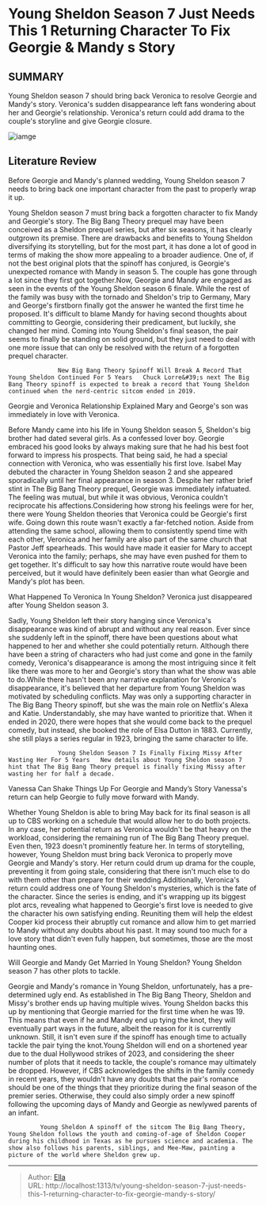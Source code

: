 # Young Sheldon Season 7 Just Needs This 1 Returning Character To Fix Georgie &amp; Mandy s Story


## SUMMARY 



  Young Sheldon season 7 should bring back Veronica to resolve Georgie and Mandy&#39;s story.   Veronica&#39;s sudden disappearance left fans wondering about her and Georgie&#39;s relationship.   Veronica&#39;s return could add drama to the couple&#39;s storyline and give Georgie closure.  

![iamge](https://static1.srcdn.com/wordpress/wp-content/uploads/wm/2024/01/emily-osment-as-mandy-mcallister-as-mandy-and-montana-jordan-as-georgie-cooper-as-georgie-in-young-sheldon.jpg)

## Literature Review
Before Georgie and Mandy&#39;s planned wedding, Young Sheldon season 7 needs to bring back one important character from the past to properly wrap it up. 




 Young Sheldon season 7 must bring back a forgotten character to fix Mandy and Georgie&#39;s story. The Big Bang Theory prequel may have been conceived as a Sheldon prequel series, but after six seasons, it has clearly outgrown its premise. There are drawbacks and benefits to Young Sheldon diversifying its storytelling, but for the most part, it has done a lot of good in terms of making the show more appealing to a broader audience. One of, if not the best original plots that the spinoff has conjured, is Georgie&#39;s unexpected romance with Mandy in season 5. The couple has gone through a lot since they first got together.Now, Georgie and Mandy are engaged as seen in the events of the Young Sheldon season 6 finale. While the rest of the family was busy with the tornado and Sheldon&#39;s trip to Germany, Mary and George&#39;s firstborn finally got the answer he wanted the first time he proposed. It&#39;s difficult to blame Mandy for having second thoughts about committing to Georgie, considering their predicament, but luckily, she changed her mind. Coming into Young Sheldon&#39;s final season, the pair seems to finally be standing on solid ground, but they just need to deal with one more issue that can only be resolved with the return of a forgotten prequel character.




                  New Big Bang Theory Spinoff Will Break A Record That Young Sheldon Continued For 5 Years   Chuck Lorre&#39;s next The Big Bang Theory spinoff is expected to break a record that Young Sheldon continued when the nerd-centric sitcom ended in 2019.    


 Georgie and Veronica Relationship Explained 
Mary and George&#39;s son was immediately in love with Veronica.
          

Before Mandy came into his life in Young Sheldon season 5, Sheldon&#39;s big brother had dated several girls. As a confessed lover boy. Georgie embraced his good looks by always making sure that he had his best foot forward to impress his prospects. That being said, he had a special connection with Veronica, who was essentially his first love. Isabel May debuted the character in Young Sheldon season 2 and she appeared sporadically until her final appearance in season 3. Despite her rather brief stint in The Big Bang Theory prequel, Georgie was immediately infatuated. The feeling was mutual, but while it was obvious, Veronica couldn&#39;t reciprocate his affections.Considering how strong his feelings were for her, there were Young Sheldon theories that Veronica could be Georgie&#39;s first wife. Going down this route wasn&#39;t exactly a far-fetched notion. Aside from attending the same school, allowing them to consistently spend time with each other, Veronica and her family are also part of the same church that Pastor Jeff spearheads. This would have made it easier for Mary to accept Veronica into the family; perhaps, she may have even pushed for them to get together. It&#39;s difficult to say how this narrative route would have been perceived, but it would have definitely been easier than what Georgie and Mandy&#39;s plot has been.






 What Happened To Veronica In Young Sheldon? 
Veronica just disappeared after Young Sheldon season 3.
          

Sadly, Young Sheldon left their story hanging since Veronica&#39;s disappearance was kind of abrupt and without any real reason. Ever since she suddenly left in the spinoff, there have been questions about what happened to her and whether she could potentially return. Although there have been a string of characters who had just come and gone in the family comedy, Veronica&#39;s disappearance is among the most intriguing since it felt like there was more to her and Georgie&#39;s story than what the show was able to do.While there hasn&#39;t been any narrative explanation for Veronica&#39;s disappearance, it&#39;s believed that her departure from Young Sheldon was motivated by scheduling conflicts. May was only a supporting character in The Big Bang Theory spinoff, but she was the main role on Netflix&#39;s Alexa and Katie. Understandably, she may have wanted to prioritize that. When it ended in 2020, there were hopes that she would come back to the prequel comedy, but instead, she booked the role of Elsa Dutton in 1883. Currently, she still plays a series regular in 1923, bringing the same character to life.




                  Young Sheldon Season 7 Is Finally Fixing Missy After Wasting Her For 5 Years   New details about Young Sheldon season 7 hint that The Big Bang Theory prequel is finally fixing Missy after wasting her for half a decade.     



 Vanessa Can Shake Things Up For Georgie and Mandy’s Story 
Vanessa&#39;s return can help Georgie to fully move forward with Mandy.
          

Whether Young Sheldon is able to bring May back for its final season is all up to CBS working on a schedule that would allow her to do both projects. In any case, her potential return as Veronica wouldn&#39;t be that heavy on the workload, considering the remaining run of The Big Bang Theory prequel. Even then, 1923 doesn&#39;t prominently feature her. In terms of storytelling, however, Young Sheldon must bring back Veronica to properly move Georgie and Mandy&#39;s story. Her return could drum up drama for the couple, preventing it from going stale, considering that there isn&#39;t much else to do with them other than prepare for their wedding.Additionally, Veronica&#39;s return could address one of Young Sheldon&#39;s mysteries, which is the fate of the character. Since the series is ending, and it&#39;s wrapping up its biggest plot arcs, revealing what happened to Georgie&#39;s first love is needed to give the character his own satisfying ending. Reuniting them will help the eldest Cooper kid process their abruptly cut romance and allow him to get married to Mandy without any doubts about his past. It may sound too much for a love story that didn&#39;t even fully happen, but sometimes, those are the most haunting ones.






 Will Georgie and Mandy Get Married In Young Sheldon? 
Young Sheldon season 7 has other plots to tackle.
         

 Georgie and Mandy&#39;s romance in Young Sheldon, unfortunately, has a pre-determined ugly end. As established in The Big Bang Theory, Sheldon and Missy&#39;s brother ends up having multiple wives. Young Sheldon backs this up by mentioning that Georgie married for the first time when he was 19. This means that even if he and Mandy end up tying the knot, they will eventually part ways in the future, albeit the reason for it is currently unknown. Still, it isn&#39;t even sure if the spinoff has enough time to actually tackle the pair tying the knot.Young Sheldon will end on a shortened year due to the dual Hollywood strikes of 2023, and considering the sheer number of plots that it needs to tackle, the couple&#39;s romance may ultimately be dropped. However, if CBS acknowledges the shifts in the family comedy in recent years, they wouldn&#39;t have any doubts that the pair&#39;s romance should be one of the things that they prioritize during the final season of the premier series. Otherwise, they could also simply order a new spinoff following the upcoming days of Mandy and Georgie as newlywed parents of an infant.




             Young Sheldon A spinoff of the sitcom The Big Bang Theory, Young Sheldon follows the youth and coming-of-age of Sheldon Cooper during his childhood in Texas as he pursues science and academia. The show also follows his parents, siblings, and Mee-Maw, painting a picture of the world where Sheldon grew up.  


---

> Author: [Ella](https://instagram.hk.cn/)  
> URL: http://localhost:1313/tv/young-sheldon-season-7-just-needs-this-1-returning-character-to-fix-georgie-mandy-s-story/  

